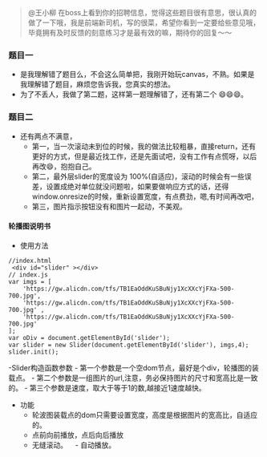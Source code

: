 > @王小柳 在boss上看到你的招聘信息，觉得这些题目很有意思，很认真的做了一下哦，我是前端新司机，写的很菜，希望你看到一定要给些意见哦，毕竟拥有及时反馈的刻意练习才是最有效的嘛，期待你的回复～～
### 题目一
- 是我理解错了题目么，不会这么简单把，我刚开始玩canvas，不熟。如果是我理解错了题目，麻烦您告诉我，您真实的想法。
- 为了不丢人，我做了第二题，这样第一题理解错了，还有第二个 😄😄😄。
### 题目二
- 还有两点不满意，
    - 第一，当一次滚动未到位的时候，我的做法比较粗暴，直接return，还有更好的方式，但是最近找工作，还是先面试吧，没有工作有点慌呀，以后再改😄，抱抱自己。
    - 第二，最外层slider的宽度设为 100%(自适应)，滚动的时候会有一些误差，设置成绝对单位就没问题啦，如果要做响应方式的话，还得window.onresize的时候，重新设置宽度，有点费劲，嗯,有时间再改吧，
    - 第三，图片指示按钮没有和图片一起动，不美观。

#### 轮播图说明书
- 使用方法
```
//index.html
 <div id="slider" ></div>
// index.js
var imgs = [
    'https://gw.alicdn.com/tfs/TB1EaOddKuSBuNjy1XcXXcYjFXa-500-700.jpg',
    'https://gw.alicdn.com/tfs/TB1EaOddKuSBuNjy1XcXXcYjFXa-500-700.jpg' ,
    'https://gw.alicdn.com/tfs/TB1EaOddKuSBuNjy1XcXXcYjFXa-500-700.jpg'
];
var oDiv = document.getElementById('slider');
var slider = new Slider(document.getElementById('slider'), imgs,4);
slider.init();
```
-Slider构造函数参数
    - 第一个参数是一个空dom节点，最好是个div，轮播图的装载点。
    - 第二个参数是一组图片的url,注意，务必保持图片的尺寸和宽高比是一致的。
    - 第三个参数是速度，取大于等于1的数,越接近1速度越快。

- 功能
    - 轮波图装载点的dom只需要设置宽度，高度是根据图片的宽高比，自适应的。
    - 点前向前播放，点后向后播放
    - 无缝滚动。
    - 自动播放。



